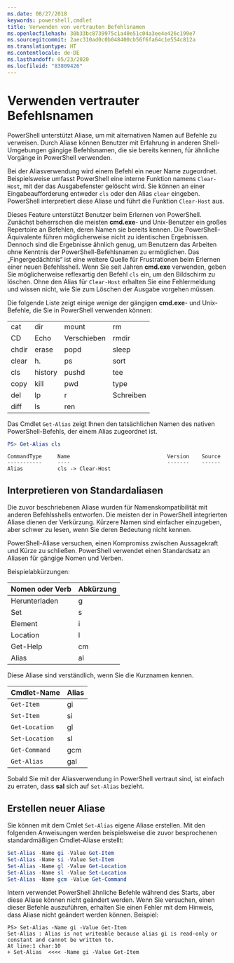 ```yaml
---
ms.date: 08/27/2018
keywords: powershell,cmdlet
title: Verwenden von vertrauten Befehlsnamen
ms.openlocfilehash: 30b33bc8739975c1a40e51c04a3ee4e426c199e7
ms.sourcegitcommit: 2aec310ad0c0b048400cb56f6fa64c1e554c812a
ms.translationtype: HT
ms.contentlocale: de-DE
ms.lasthandoff: 05/23/2020
ms.locfileid: "83809426"
---
```

# <a name="using-familiar-command-names"></a>Verwenden vertrauter Befehlsnamen

PowerShell unterstützt Aliase, um mit alternativen Namen auf Befehle zu verweisen. Durch Aliase können Benutzer mit Erfahrung in anderen Shell-Umgebungen gängige Befehlsnamen, die sie bereits kennen, für ähnliche Vorgänge in PowerShell verwenden.

Bei der Aliasverwendung wird einem Befehl ein neuer Name zugeordnet. Beispielsweise umfasst PowerShell eine interne Funktion namens `Clear-Host`, mit der das Ausgabefenster gelöscht wird. Sie können an einer Eingabeaufforderung entweder `cls` oder den Alias `clear` eingeben. PowerShell interpretiert diese Aliase und führt die Funktion `Clear-Host` aus.

Dieses Feature unterstützt Benutzer beim Erlernen von PowerShell. Zunächst beherrschen die meisten **cmd.exe**- und Unix-Benutzer ein großes Repertoire an Befehlen, deren Namen sie bereits kennen. Die PowerShell-Äquivalente führen möglicherweise nicht zu identischen Ergebnissen. Dennoch sind die Ergebnisse ähnlich genug, um Benutzern das Arbeiten ohne Kenntnis der PowerShell-Befehlsnamen zu ermöglichen. Das „Fingergedächtnis“ ist eine weitere Quelle für Frustrationen beim Erlernen einer neuen Befehlsshell. Wenn Sie seit Jahren **cmd.exe** verwenden, geben Sie möglicherweise reflexartig den Befehl `cls` ein, um den Bildschirm zu löschen. Ohne den Alias für `Clear-Host` erhalten Sie eine Fehlermeldung und wissen nicht, wie Sie zum Löschen der Ausgabe vorgehen müssen.

Die folgende Liste zeigt einige wenige der gängigen **cmd.exe**- und Unix-Befehle, die Sie in PowerShell verwenden können:

|||||
|-|-|-|-|
|cat|dir|mount|rm|
|CD|Echo|Verschieben|rmdir|
|chdir|erase|popd|sleep|
|clear|h.|ps|sort|
|cls|history|pushd|tee|
|copy|kill|pwd|type|
|del|lp|r|Schreiben|
|diff|ls|ren||

Das Cmdlet `Get-Alias` zeigt Ihnen den tatsächlichen Namen des nativen PowerShell-Befehls, der einem Alias zugeordnet ist.

```powershell
PS> Get-Alias cls
```

```Output
CommandType     Name                               Version    Source
-----------     ----                               -------    ------
Alias           cls -> Clear-Host
```

## <a name="interpreting-standard-aliases"></a>Interpretieren von Standardaliasen

Die zuvor beschriebenen Aliase wurden für Namenskompatibilität mit anderen Befehlsshells entworfen.
Die meisten der in PowerShell integrierten Aliase dienen der Verkürzung. Kürzere Namen sind einfacher einzugeben, aber schwer zu lesen, wenn Sie deren Bedeutung nicht kennen.

PowerShell-Aliase versuchen, einen Kompromiss zwischen Aussagekraft und Kürze zu schließen. PowerShell verwendet einen Standardsatz an Aliasen für gängige Nomen und Verben.

Beispielabkürzungen:

| Nomen oder Verb | Abkürzung |
|--------------|--------------|
| Herunterladen          | g            |
| Set          | s            |
| Element         | i            |
| Location     | l            |
| Get-Help      | cm           |
| Alias        | al           |

Diese Aliase sind verständlich, wenn Sie die Kurznamen kennen.

| Cmdlet-Name    | Alias |
|----------------|-------|
| `Get-Item`     | gi    |
| `Set-Item`     | si    |
| `Get-Location` | gl    |
| `Set-Location` | sl    |
| `Get-Command`  | gcm   |
| `Get-Alias`    | gal   |

Sobald Sie mit der Aliasverwendung in PowerShell vertraut sind, ist einfach zu erraten, dass **sal** sich auf `Set-Alias` bezieht.

## <a name="creating-new-aliases"></a>Erstellen neuer Aliase

Sie können mit dem Cmlet `Set-Alias` eigene Aliase erstellen. Mit den folgenden Anweisungen werden beispielsweise die zuvor besprochenen standardmäßigen Cmdlet-Aliase erstellt:

```powershell
Set-Alias -Name gi -Value Get-Item
Set-Alias -Name si -Value Set-Item
Set-Alias -Name gl -Value Get-Location
Set-Alias -Name sl -Value Set-Location
Set-Alias -Name gcm -Value Get-Command
```

Intern verwendet PowerShell ähnliche Befehle während des Starts, aber diese Aliase können nicht geändert werden.
Wenn Sie versuchen, einen dieser Befehle auszuführen, erhalten Sie einen Fehler mit dem Hinweis, dass Aliase nicht geändert werden können. Beispiel:

```
PS> Set-Alias -Name gi -Value Get-Item
Set-Alias : Alias is not writeable because alias gi is read-only or constant and cannot be written to.
At line:1 char:10
+ Set-Alias  <<<< -Name gi -Value Get-Item
```
